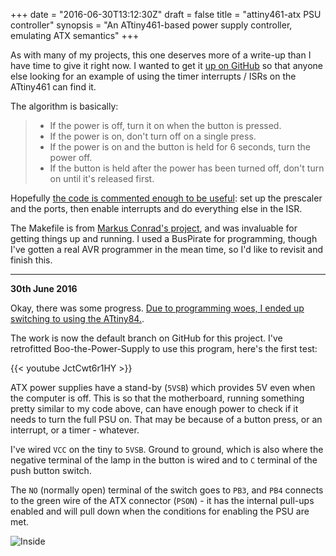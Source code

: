 +++
date = "2016-06-30T13:12:30Z"
draft = false
title = "attiny461-atx PSU controller"
synopsis = "An ATtiny461-based power supply controller, emulating ATX semantics"
+++

As with many of my projects, this one deserves more of a write-up than I have
time to give it right now. I wanted to get it [up on GitHub][gh] so that
anyone else looking for an example of using the timer interrupts / ISRs on the
ATtiny461 can find it.

The algorithm is basically:

> * If the power is off, turn it on when the button is pressed.
> * If the power is on, don't turn off on a single press.
> * If the power is on and the button is held for 6 seconds, turn the power off.
> * If the button is held after the power has been turned off, don't turn on
>   until it's released first.

Hopefully [the code is commented enough to be useful][c]: set up the prescaler
and the ports, then enable interrupts and do everything else in the ISR.

The Makefile is from [Markus Conrad's project][p], and was invaluable for
getting things up and running. I used a BusPirate for programming, though I've
gotten a real AVR programmer in the mean time, so I'd like to revisit and
finish this.

<hr>

**30th June 2016**

Okay, there was some progress. [Due to programming woes, I ended up switching
to using the ATtiny84.](https://insom.github.io/journal/2016/06/21/).

The work is now the default branch on GitHub for this project. I've
retrofitted Boo-the-Power-Supply to use this program, here's the first test:

{{< youtube JctCwt6r1HY >}}

ATX power supplies have a stand-by (`5VSB`) which provides 5V even when the
computer is off. This is so that the motherboard, running something pretty
similar to my code above, can have enough power to check if it needs to turn
the full PSU on. That may be because of a button press, or an interrupt, or a
timer - whatever.

I've wired `VCC` on the tiny to `5VSB`. Ground to ground, which is also where
the negative terminal of the lamp in the button is wired and to `C` terminal
of the push button switch.

The `NO` (normally open) terminal of the switch goes to `PB3`, and `PB4`
connects to the green wire of the ATX connector (`PSON`) - it has the internal
pull-ups enabled and will pull down when the conditions for enabling the PSU
are met.

![Inside](https://c3.staticflickr.com/8/7576/27718315530_62b64ae045_b.jpg)

[p]: https://github.com/internaut/attiny-instructable/
[gh]: https://github.com/insom/attiny461-atx
[c]: https://github.com/insom/attiny461-atx/blob/master/main.c

